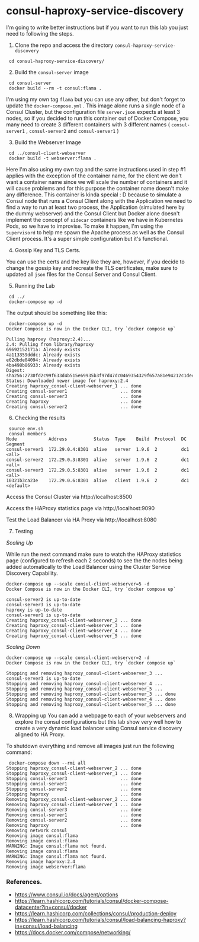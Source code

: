 # consul-haproxy-service-discovery

I'm going to write better instructions but if you want to run this lab you just need to following the steps.

1. Clone the repo and access the directory `consul-haproxy-service-discovery`

 

```
 cd consul-haproxy-service-discovery/
 ```

2. Build the `consul-server` image

 

```
 cd consul-server
 docker build --rm -t consul:flama .
 ```

 I'm using my own tag `flama` but you can use any other, but don't forget to update the `docker-compose.yml` .
 This image alone runs a single node of a Consul Cluster, but the configuration file `server.json` expects at least 3 nodes, so if you decided to run this container out of Docker Compose, you many need to create 3 different containers with 3 different names ( `consul-server1` , `consul-server2` and `consul-server1` ) 

3. Build the Webserver Image
 

```
 cd ../consul-client-webserver
 docker build -t webserver:flama .
 ```

 Here I'm also using my own tag and the same instructions used in step #1 applies with the exception of the container name, for the client we don't want a container name since we will scale the number of containers and it will cause problems and for this purpose the container name doesn't make any difference.
 This container is kinda special : D because to simulate a Consul node that runs a Consul Client along with the Application we need to find a way to run at least two process, the Application (simulated here by the dummy webserver) and the Consul Client but Docker alone doesn't implement the concept of `sidecar` containers like we have in Kubernetes Pods, so we have to improvise.
 To make it happen, I'm using the `Supervisord` to help me spawn the Apache process as well as the Consul Client process. It's a super simple configuration but it's functional.

4. Gossip Key and TLS Certs.
 
 You can use the certs and the key like they are, however, if you decide to change the gossip key and recreate the TLS certificates, make sure to updated all `json` files for the Consul Server and Consul Client.

5. Running the Lab
 
 

```
 cd ../
 docker-compose up -d
 ```

 The output should be something like this:

 

```
 docker-compose up -d
Docker Compose is now in the Docker CLI, try `docker compose up`

Pulling haproxy (haproxy:2.4)...
2.4: Pulling from library/haproxy
69692152171a: Already exists
4a113359dddc: Already exists
e62dbde04094: Already exists
4ba498b86933: Already exists
Digest: sha256:2730fd2c99f633d4b515e69935b3f97d47dc0469354329f657a81e94212c1de4
Status: Downloaded newer image for haproxy:2.4
Creating haproxy_consul-client-webserver_1 ... done
Creating consul-server1                    ... done
Creating consul-server3                    ... done
Creating haproxy                           ... done
Creating consul-server2                    ... done
```

6. Checking the results
 
 

```
 source env.sh
 consul members
Node            Address          Status  Type    Build  Protocol  DC   Segment
consul-server1  172.29.0.4:8301  alive   server  1.9.6  2         dc1  <all>
consul-server2  172.29.0.3:8301  alive   server  1.9.6  2         dc1  <all>
consul-server3  172.29.0.5:8301  alive   server  1.9.6  2         dc1  <all>
10321b3ca23e    172.29.0.6:8301  alive   client  1.9.6  2         dc1  <default>
```

Access the Consul Cluster via http://localhost:8500

Access the HAProxy statistics page via http://localhost:9090

Test the Load Balancer via HA Proxy via http://localhost:8080

7. Testing

_Scaling Up_

While run the next command make sure to watch the HAProxy statistics page (configured to refresh each 2 seconds) to see the the nodes being added automatically to the Load Balancer using the Cluster Service Discovery Capability.

```
docker-compose up --scale consul-client-webserver=5 -d
Docker Compose is now in the Docker CLI, try `docker compose up`

consul-server2 is up-to-date
consul-server3 is up-to-date
haproxy is up-to-date
consul-server1 is up-to-date
Creating haproxy_consul-client-webserver_2 ... done
Creating haproxy_consul-client-webserver_3 ... done
Creating haproxy_consul-client-webserver_4 ... done
Creating haproxy_consul-client-webserver_5 ... done
```

_Scaling Down_

```
docker-compose up --scale consul-client-webserver=2 -d
Docker Compose is now in the Docker CLI, try `docker compose up`

Stopping and removing haproxy_consul-client-webserver_3 ...
consul-server3 is up-to-date
Stopping and removing haproxy_consul-client-webserver_4 ...
Stopping and removing haproxy_consul-client-webserver_5 ...
Stopping and removing haproxy_consul-client-webserver_3 ... done
Stopping and removing haproxy_consul-client-webserver_4 ... done
Stopping and removing haproxy_consul-client-webserver_5 ... done
```

8. Wrapping up
 You can add a webpage to each of your webservers and explore the consul configurations but this lab show very well how to create a very dynamic load balancer using Consul service discovery aligned to HA Proxy.

 To shutdown everything and remove all images just run the following command:

 

```
 docker-compose down --rmi all
Stopping haproxy_consul-client-webserver_2 ... done
Stopping haproxy_consul-client-webserver_1 ... done
Stopping consul-server3                    ... done
Stopping consul-server1                    ... done
Stopping consul-server2                    ... done
Stopping haproxy                           ... done
Removing haproxy_consul-client-webserver_2 ... done
Removing haproxy_consul-client-webserver_1 ... done
Removing consul-server3                    ... done
Removing consul-server1                    ... done
Removing consul-server2                    ... done
Removing haproxy                           ... done
Removing network consul
Removing image consul:flama
Removing image consul:flama
WARNING: Image consul:flama not found.
Removing image consul:flama
WARNING: Image consul:flama not found.
Removing image haproxy:2.4
Removing image webserver:flama
```

### References.

* https://www.consul.io/docs/agent/options
* https://learn.hashicorp.com/tutorials/consul/docker-compose-datacenter?in=consul/docker
* https://learn.hashicorp.com/collections/consul/production-deploy
* https://learn.hashicorp.com/tutorials/consul/load-balancing-haproxy?in=consul/load-balancing
* https://docs.docker.com/compose/networking/
